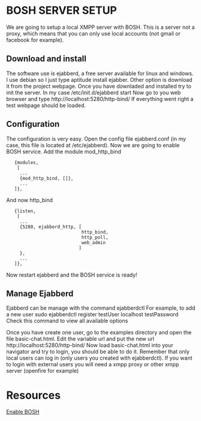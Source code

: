 BOSH SERVER SETUP
==================================


We are going to setup a local XMPP server with BOSH. This is a server not a proxy, which means that you can only use local accounts (not gmail or facebook for example).

Download and install
---------------------
The software use is ejabberd, a free server available for linux and windows. I use debian so I just type aptitude install ejabber. Other option is download it from the
project webpage. Once you have downladed and installed try to init the server. In my case /etc/init.d/ejabberd start
Now go to you web browser and type http://localhost:5280/http-bind/
If everything went right a test webpage should be loaded.



Configuration
-----------
The configuration is very easy. Open the config file ejabberd.conf (in my case, this file is located at /etc/ejabberd).
Now we are going to enable BOSH service. Add the module mod_http_bind

       {modules,
        [
         ...
         {mod_http_bind, []},
         ...
       ]},
       
And now http_bind

       {listen, 
        [
         ...
         {5280, ejabberd_http, [
                                http_bind,
                                http_poll,
                                web_admin
                               ]
         },
         ...
       ]},

Now restart ejabberd and the BOSH service is ready!

Manage Ejabberd
----------------

Ejabberd can be manage with the command ejabberdctl
For example, to add a new user
         sudo ejabberdctl register testUser localhost testPassword
Check this command to view all available options
         
Once you have create one user, go to the examples directory and open the file basic-chat.html.
Edit the variable url and put the new url http://localhost:5280/http-bind/
Now load basic-chat.html into your navigator and try to login, you should be able to do it.
Remember that only local users can log in (only users you created with ejabberdctl). If you want
to login with external users you will need a xmpp proxy or other xmpp server (openfire for example)

Resources
=========
[Enable BOSH](https://git.process-one.net/ejabberd/mainline/blobs/raw/v2.1.11/doc/guide.html#modhttpbind)


